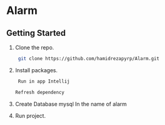 # Alarm

## Getting Started

1. Clone the repo.
    ```sh
     git clone https://github.com/hamidrezapyrp/Alarm.git
    ```
2. Install packages.
    ```sh
     Run in app Intellij
    ```
    
    ```sh
    Refresh dependency
    ```
    
3. Create Database mysql In the name of alarm

4. Run project.
   
